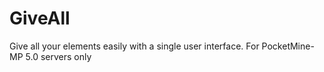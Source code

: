 # GiveAll
 Give all your elements easily with a single user interface. For PocketMine-MP 5.0 servers only

